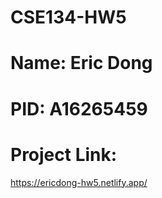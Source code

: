# CSE134-HW5

# Name: Eric Dong

# PID: A16265459

# Project Link:

https://ericdong-hw5.netlify.app/
